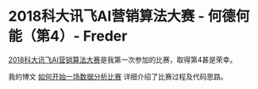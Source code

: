 # 2018科大讯飞AI营销算法大赛 - 何德何能（第4）- Freder

[2018科大讯飞AI营销算法大赛](https://www.pkbigdata.com/common/cmpt/2018%E7%A7%91%E5%A4%A7%E8%AE%AF%E9%A3%9EAI%E8%90%A5%E9%94%80%E7%AE%97%E6%B3%95%E5%A4%A7%E8%B5%9B_%E7%AB%9E%E8%B5%9B%E4%BF%A1%E6%81%AF.html)是我第一次参加的比赛，取得第4甚是荣幸。

我的博文 [如何开始一场数据分析比赛](https://freder-chen.github.io/2018/10/29/如何开始一场数据分析比赛/) 详细介绍了比赛过程及代码思路。